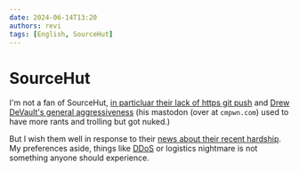 ```yaml
---
date: 2024-06-14T13:20
authors: revi
tags: [English, SourceHut]
---
```


# SourceHut

I'm not a fan of SourceHut,
[in particluar their lack of https git push](https://lists.sr.ht/~sircmpwn/sr.ht-discuss/%3Ce40c1fd79b4f211174cdeb05ad598cbe1f894b4c.camel@swsnr.de%3E#%3CCH57CFADV9HW.39IEI4RCUNEZ7@taiga%3E)
and [Drew DeVault's general aggressiveness](https://news.ycombinator.com/item?id=31561822)
(his mastodon (over at `cmpwn.com`) used to have more rants and trolling but got nuked.)

But I wish them well in response to their [news about their recent hardship](https://sourcehut.org/blog/2024-06-04-status-and-plans/).
My preferences aside, things like [DDoS](https://sourcehut.org/blog/2024-01-19-outage-post-mortem/)
or logistics nightmare is not something anyone should experience.
